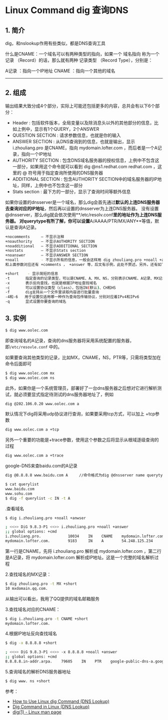 #  Linux Command dig 查询DNS

## 1. 简介

dig，和nslookup作用有些类似，都是DNS查询工具

什么是CNAME：一个域名可以有两种类型的指向，如果一个 域名指向 称为一个 记录 （Record）的话，那么就有两种 记录类型 （Record Type），分别是：

A记录 ：指向一个IP地址
CNAME ：指向一个其他的域名

*******************************

## 2. 组成

输出结果大致分成4个部分，实际上可能还包括更多的内容，总共会有以下6个部分：

 - Header : 包括软件版本，全局变量以及除消息头以外的其他部分的信息，比如上例中，显示有1个QUERY，2个ANSWER
 - QUESTION SECTION : 请求参数信息，也就是你的输入
 - ANSWER SECTION : 从DNS查询到的信息，也就是输出，显示 i.zhouliang.pro 是CNAME，指向
   mydomain.lofter.com ，而后者是一个A记录，指向一个IP地址
 - AUTHORITY SECTION : 包含DNS域名服务器的授权信息，上例中不包含这一部分，如果用这个命令就可以看到 dig
   @ns1.redhat.com redhat.com ，这里的 @ 符号用于指定查询所使用的DNS服务器
 - ADDITIONAL SECTION : 包含AUTHORITY SECTION中的域名服务器的IP地址，同样，上例中也不包含这一部分
 - Stats section : 最下方的一部分，显示了查询时间等额外信息

如果你设置的dnsserver是一个域名，那么dig会首先通过**默认的上连DNS服务器去查询对应的IP地址**，然后再以设置的dnsserver为上连DNS服务器。
没有设置@dnsserver，那么dig就会依次使用**/etc/resolv.conf**里的地址作为上连DNS服务器。
对querytype有所了解，你可以设置**A/AAAA/PTR/MX/ANY**等值，默认是查询A记录。

```bash
+nocomments     – 不显示注释
+noauthority    – 不显示AUTHORITY SECTION
+noadditional   – 不显示ADDITIONAL SECTION
+nostats        – 不显示Stats section
+noanswer       – 不显示ANSWER SECTION
+noall          - 不显示所有的信息，一般会这样用 dig zhouliang.pro +noall +answer
和上面参数对应还有 +comments ， +answer 等，后文有示例，此处不赘述。另外，还有如下两个参数需要了解：

+short    - 显示简短的信息
-t       指定查询的记录类型，可以是CNAME、A、MX、NS，分别表示CNAME、A记录、MX记录、DNS服务器，默认是A
-x       表示反向查找，也就是根据IP地址查找域名
-c       可以设置协议类型（class），包括IN(默认)、CH和HS
-f       dig支持从一个文件里读取内容进行批量查询
-4和-6   用于设置仅适用哪一种作为查询包传输协议，分别对应着IPv4和IPv6
-q       显式设置你要查询的域名
```
## 3. 实例
```bash
$ dig www.oolec.com
```

即查询域名的A记录，查询的dns服务器将采用系统配置的服务器，即`/etc/resovle.conf` 中的。

如果要查询其他类型的记录，比如MX，CNAME，NS，PTR等，只需将类型加在命令后面即可
```bash
$ dig www.oolec.com mx
$ dig www.oolec.com ns
```
此外，如果你是一个系统管理员，部署好了一台dns服务器之后想对它进行解析测试，就必须要显式指定待测试的dns服务器地址了，例如
```bash
dig @202.106.0.20 www.oolec.com a
```
默认情况下dig将采用udp协议进行查询，如果要采用tcp方式，可以加上 +tcp参数
```bash
dig www.oolec.com a +tcp
```
另外一个重要的功能是+trace参数，使用这个参数之后将显示从根域逐级查询的过程
```bash
dig www.oolec.com a +trace
```
google-DNS来查baidu.com的A记录

```bash
dig @8.8.8.8 www.baidu.com A     //命令格式为dig @dnsserver name querytype
```
```bash
$ cat querylist 
www.baidu.com
www.sohu.com
$ dig -f querylist -c IN -t A
```
.查看域名

```bash
$ dig i.zhouliang.pro +noall +anwser

; <<>> DiG 9.8.3-P1 <<>> i.zhouliang.pro +noall +answer
;; global options: +cmd
i.zhouliang.pro.            10034    IN    CNAME    mydomain.lofter.com.
mydomain.lofter.com.        9183     IN    A        54.248.125.234
```

第一行是CNAME，先将 i.zhouliang.pro 解析成 mydomain.lofter.com ，第二行是A记录，将 mydomain.lofter.com 解析成IP地址。这是一个完整的域名解析过程


2.查找域名的MX记录：

```bash
$ dig zhouliang.pro -t MX +short
10 mxdomain.qq.com.
```

从输出可以看出，我用了QQ提供的域名邮箱服务


3.查找域名对应的CNAME：

```bash
$ dig i.zhouliang.pro -t CNAME +short
mydomain.lofter.com.
```

4.根据IP地址反向查找域名

```bash
$ dig -x 8.8.8.8 +short

; <<>> DiG 9.8.3-P1 <<>> -x 8.8.8.8 +noall +answer
;; global options: +cmd
8.8.8.8.in-addr.arpa.    79605    IN    PTR    google-public-dns-a.google.com.
```

5.查询域名的解析DNS服务器地址

```bash
$ dig www. ns +short
```

参考：

 - [How to Use Linux dig Command (DNS Lookup)](https://phoenixnap.com/kb/linux-dig-command-examples)
 - [Dig Command in Linux (DNS Lookup)](https://linuxize.com/post/how-to-use-dig-command-to-query-dns-in-linux/)
 - [dig(1) - Linux man page](https://linux.die.net/man/1/dig)
